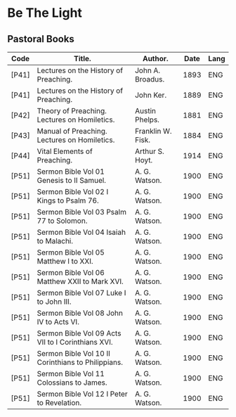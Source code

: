 # Be The Light
## Pastoral Books
 | Code | Title. | Author. | Date | Lang
 |--------|--------|--------|--------|--------
 | [P41] | Lectures on the History of Preaching. | John A. Broadus. | 1893 | ENG
 | [P41] | Lectures on the History of Preaching. | John Ker. | 1889 | ENG
 | [P42] | Theory of Preaching. Lectures on Homiletics. | Austin Phelps. | 1881 | ENG
 | [P43] | Manual of Preaching. Lectures on Homiletics. | Franklin W. Fisk. | 1884 | ENG
 | [P44] | Vital Elements of Preaching. | Arthur S. Hoyt. | 1914 | ENG
 | [P51] | Sermon Bible Vol 01 Genesis to II Samuel. | A. G. Watson. | 1900 | ENG
 | [P51] | Sermon Bible Vol 02 I Kings to Psalm 76. | A. G. Watson. | 1900 | ENG
 | [P51] | Sermon Bible Vol 03 Psalm 77 to Solomon. | A. G. Watson. | 1900 | ENG
 | [P51] | Sermon Bible Vol 04 Isaiah to Malachi. | A. G. Watson. | 1900 | ENG
 | [P51] | Sermon Bible Vol 05 Matthew I to XXI. | A. G. Watson. | 1900 | ENG
 | [P51] | Sermon Bible Vol 06 Matthew XXII to Mark XVI. | A. G. Watson. | 1900 | ENG
 | [P51] | Sermon Bible Vol 07 Luke I to John III. | A. G. Watson. | 1900 | ENG
 | [P51] | Sermon Bible Vol 08 John IV to Acts VI. | A. G. Watson. | 1900 | ENG
 | [P51] | Sermon Bible Vol 09 Acts VII to I Corinthians XVI. | A. G. Watson. | 1900 | ENG
 | [P51] | Sermon Bible Vol 10 II Corinthians to Philippians. | A. G. Watson. | 1900 | ENG
 | [P51] | Sermon Bible Vol 11 Colossians to James. | A. G. Watson. | 1900 | ENG
 | [P51] | Sermon Bible Vol 12 I Peter to Revelation. | A. G. Watson. | 1900 | ENG
